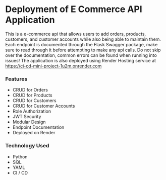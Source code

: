 # Deployment of E Commerce API Application

This is a e-commerce api that allows users to add orders, products, customers, and customer accounts while also being able to maintain them. Each endpoint is documented through the Flask Swagger package, make sure to read through it before attempting to make any api calls. 
Do not skip over the documentation, common errors can be found when running into issues! The application is also deployed using Render Hosting service at https://ci-cd-mini-project-1u2m.onrender.com

### Features
- CRUD for Orders
- CRUD for Products
- CRUD for Customers
- CRUD for Customer Accounts
- Role Authorization
- JWT Security
- Modular Design
- Endpoint Documentation
- Deployed on Render

### Technology Used
- Python
- SQL
- YAML
- CI / CD
